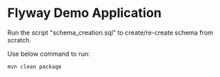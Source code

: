 # Flyway Demo Application

Run the script "schema_creation.sql" to create/re-create schema from scratch.

Use below command to run:
```bash
mvn clean package
```

